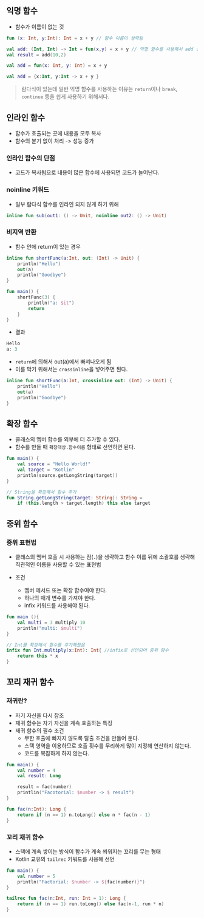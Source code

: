 ## 익명 함수
* 함수가 이름이 없는 것

```kotlin
fun (x: Int, y:Int): Int = x + y // 함수 이름이 생략됨
```

```kotlin
val add: (Int, Int) -> Int = fun(x,y) = x + y // 익명 함수를 사용해서 add 선언
val result = add(10,2)
```

```kotlin
val add = fun(x: Int, y: Int) = x + y

val add = {x:Int, y:Int -> x + y }
```

> 람다식이 있는데 일반 익명 함수를 사용하는 이유는 `return`이나 `break`, `continue` 등을 쉽게 사용하기 위해서다.

## 인라인 함수

* 함수가 호출되는 곳에 내용을 모두 복사
* 함수의 분기 없이 처리 -> 성능 증가

### 인라인 함수의 단점
* 코드가 복사됨으로 내용이 많은 함수에 사용되면 코드가 늘어난다.

### noinline 키워드
* 일부 람다식 함수를 인라인 되지 않게 하기 위해

```kotlin
inline fun sub(out1: () -> Unit, noinline out2: () -> Unit) 
```

### 비지역 반환
* 함수 안에 return이 있는 경우

```kotlin
inline fun shortFunc(a:Int, out: (Int) -> Unit) {
    println("Hello")
    out(a)
    println("Goodbye")
}

fun main() {
    shortFunc(3) {
        println("a: $it")
        return
    }
}
```

* 결과
```kotlin
Hello
a: 3
```

* `return`에 의해서 out(a)에서 빠져나오게 됨
* 이를 막기 위해서는 `crossinline`을 넣어주면 된다.

```kotlin
inline fun shortFunc(a:Int, crossinline out: (Int) -> Unit) {
    println("Hello")
    out(a)
    println("Goodbye")
}
```

## 확장 함수
* 클래스의 멤버 함수를 외부에 더 추가할 수 있다.
* 함수를 만들 때 `확장대상.함수이름` 형태로 선언하면 된다.

```kotlin
fun main() {
    val source = "Hello World!"
    val target = "Kotlin"
    println(source.getLongString(target))
}

// String을 확장해서 함수 추가
fun String.getLongString(target: String): String =
    if (this.length > target.length) this else target 
```

## 중위 함수
### 중위 표현법
* 클래스의 멤버 호출 시 사용하는 점(`.`)을 생략하고 함수 이름 뒤에 소괄호를 생략해 직관적인 이름을 사용할 수 있는 표현법

* 조건
    * 멤버 메서드 또는  확장 함수여야 한다.
    * 하나의 매개 변수를 가져야 한다.
    * infix 키워드를 사용해야 된다.

```kotlin
fun main (){
    val multi = 3 multiply 10
    println("multi: $multi")
}

// Int를 확장해서 함수를 추가해줬음
infix fun Int.multiply(x:Int): Int{ //infix로 선언되어 중위 함수
    return this * x
}
```

## 꼬리 재귀 함수
### 재귀란?
* 자기 자신을 다시 참조
* 재귀 함수는 자기 자신을 계속 호출하는 특징
* 재귀 함수의 필수 조건
    * 무한 호출에 빠지지 않도록 탈출 조건을 만들어 둔다.
    * 스택 영역을 이용하므로 호출 횟수를 무리하게 많이 지정해 연산하지 않는다.
    * 코드를 복잡하게 하지 않는다.

```kotlin
fun main() {
    val number = 4
    val result: Long

    result = fac(number)
    printlin("Facotorial: $number -> $ result")
}

fun fac(n:Int): Long {
    return if (n == 1) n.toLong() else n * fac(n - 1)
}
```

### 꼬리 재귀 함수
* 스택에 계속 쌓이는 방식이 함수가 계속 씌워지는 꼬리를 무는 형태
* Kotlin 교유의 `tailrec` 키워드를 사용해 선언

```kotlin
fun main() {
    val number = 5
    println("Factorial: $number -> ${fac(number)}")
}

tailrec fun fac(n:Int, run: Int = 1): Long {
    return if (n == 1) run.toLong() else fac(n-1, run * n)
}
```


